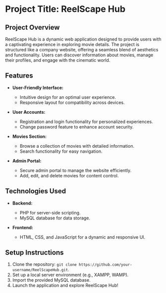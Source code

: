 # Project Title: ReelScape Hub

## Project Overview

ReelScape Hub is a dynamic web application designed to provide users with a captivating experience in exploring movie details. The project is structured like a company website, offering a seamless blend of aesthetics and functionality. Users can discover information about movies, manage their profiles, and engage with the cinematic world.

## Features

- **User-Friendly Interface:**
  - Intuitive design for an optimal user experience.
  - Responsive layout for compatibility across devices.

- **User Accounts:**
  - Registration and login functionality for personalized experiences.
  - Change password feature to enhance account security.

- **Movies Section:**
  - Browse a collection of movies with detailed information.
  - Search functionality for easy navigation.

- **Admin Portal:**
  - Secure admin portal to manage the website efficiently.
  - Add, edit, and delete movies for content control.

## Technologies Used

- **Backend:**
  - PHP for server-side scripting.
  - MySQL database for data storage.

- **Frontend:**
  - HTML, CSS, and JavaScript for a dynamic and responsive UI.

## Setup Instructions

1. Clone the repository: `git clone https://github.com/your-username/ReelScapeHub.git`.
2. Set up a local server environment (e.g., XAMPP, WAMP).
3. Import the provided MySQL database.
4. Launch the application and explore ReelScape Hub!

